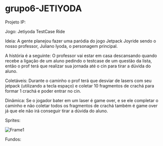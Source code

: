 # grupo6-JETIYODA

Projeto IP:

Jogo: Jetiyoda TestCase Ride

Ideia: A gente planejou fazer uma paródia do jogo Jetpack Joyride sendo o nosso professor, Juliano Iyoda, o personagem principal. 

A história é a seguinte: O professor vai estar em casa descansando quando recebe a ligação de um aluno pedindo o testcase de um questão da lista, então o prof terá que realizar sua jornada até o cin para tirar a dúvida do aluno. 

Coletáveis: Durante o caminho o prof terá que desviar de lasers com seu jetpack (utilizando a tecla espaço) e coletar 10 fragmentos de crachá para formar 1 crachá e poder entrar no cin.

Dinâmica: Se o jogador bater em um laser é game over, e se ele completar o caminho e não coletar todos os fragmentos de crachá também é game over já que ele não irá conseguir tirar a dúvida do aluno.

Sprites:

![Frame1](https://photos.app.goo.gl/uE6bvb46q9ZYWsmS9)





Fundos:

